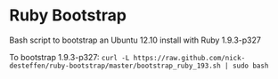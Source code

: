 Ruby Bootstrap
==============

Bash script to bootstrap an Ubuntu 12.10 install with Ruby 1.9.3-p327

To bootstrap 1.9.3-p327:
`curl -L https://raw.github.com/nick-desteffen/ruby-bootstrap/master/bootstrap_ruby_193.sh | sudo bash`

